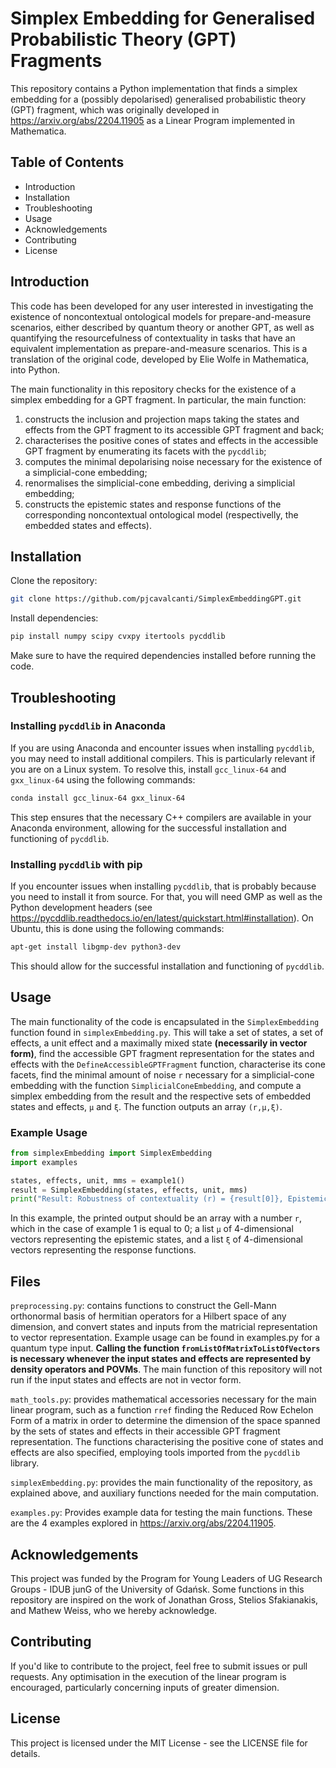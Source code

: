 # Simplex Embedding for Generalised Probabilistic Theory (GPT) Fragments

This repository contains a Python implementation that finds a simplex embedding for a (possibly depolarised) generalised probabilistic theory (GPT) fragment, which was originally developed in <https://arxiv.org/abs/2204.11905> as a Linear Program implemented in Mathematica.

## Table of Contents
- Introduction
- Installation
- Troubleshooting
- Usage
- Acknowledgements
- Contributing
- License

## Introduction

This code has been developed for any user interested in investigating the existence of noncontextual ontological models for prepare-and-measure scenarios, either described by quantum theory or another GPT, as well as quantifying the resourcefulness of contextuality in tasks that have an equivalent implementation as prepare-and-measure scenarios. This is a translation of the original code, developed by Elie Wolfe in Mathematica, into Python. 

The main functionality in this repository checks for the existence of a simplex embedding for a GPT fragment. In particular, the main function:
1. constructs the inclusion and projection maps taking the states and effects from the GPT fragment to its accessible GPT fragment and back;
2. characterises the positive cones of states and effects in the accessible GPT fragment by enumerating its facets with the `pycddlib`; 
3. computes the minimal depolarising noise necessary for the existence of a simplicial-cone embedding; 
4. renormalises the simplicial-cone embedding, deriving a simplicial embedding; 
5. constructs the epistemic states and response functions of the corresponding noncontextual ontological model (respectivelly, the embedded states and effects).


## Installation

Clone the repository:

```bash
git clone https://github.com/pjcavalcanti/SimplexEmbeddingGPT.git
```

Install dependencies:

```bash
pip install numpy scipy cvxpy itertools pycddlib
```

Make sure to have the required dependencies installed before running the code.

## Troubleshooting
### Installing `pycddlib` in Anaconda

If you are using Anaconda and encounter issues when installing `pycddlib`, you may need to install additional compilers. This is particularly relevant if you are on a Linux system. To resolve this, install `gcc_linux-64` and `gxx_linux-64` using the following commands:

```bash
conda install gcc_linux-64 gxx_linux-64
```

This step ensures that the necessary C++ compilers are available in your Anaconda environment, allowing for the successful installation and functioning of `pycddlib`.

### Installing `pycddlib` with pip

If you encounter issues when installing `pycddlib`, that is probably because you need to install it from source. For that, you will need GMP as well as the Python development headers (see https://pycddlib.readthedocs.io/en/latest/quickstart.html#installation). On Ubuntu, this is done using the following commands:

```bash
apt-get install libgmp-dev python3-dev
```

This should allow for the successful installation and functioning of `pycddlib`.

## Usage

The main functionality of the code is encapsulated in the `SimplexEmbedding` function found in `simplexEmbedding.py`. This will take a set of states, a set of effects, a unit effect and a maximally mixed state **(necessarily in vector form)**, find the accessible GPT fragment representation for the states and effects with the `DefineAccessibleGPTFragment` function, characterise its cone facets, find the minimal amount of noise `r` necessary for a simplicial-cone embedding with the function `SimplicialConeEmbedding`, and compute a simplex embedding from the result and the respective sets of embedded states and effects, `μ` and `ξ`. The function outputs an array `(r,μ,ξ)`.

### Example Usage 

```python
from simplexEmbedding import SimplexEmbedding
import examples

states, effects, unit, mms = example1()
result = SimplexEmbedding(states, effects, unit, mms)
print("Result: Robustness of contextuality (r) = {result[0]}, Epistemic States (μ) = {result[1]}, Response Functions (ξ) = {result[2]}")
```

In this example, the printed output should be an array with a number `r`, which in the case of example 1 is equal to 0; a list `μ` of 4-dimensional vectors representing the epistemic states, and a list `ξ` of 4-dimensional vectors representing the response functions. 

## Files

`preprocessing.py`: contains functions to construct the Gell-Mann orthonormal basis of hermitian operators for a Hilbert space of any dimension, and convert states and inputs from the matricial representation to vector representation. Example usage can be found in examples.py for a quantum type input. **Calling the function `fromListOfMatrixToListOfVectors` is necessary whenever the input states and effects are represented by density operators and POVMs**. The main function of this repository will not run if the input states and effects are not in vector form.

`math_tools.py`: provides mathematical accessories necessary for the main linear program, such as a function `rref` finding the Reduced Row Echelon Form of a matrix in order to determine the dimension of the space spanned by the sets of states and effects in their accessible GPT fragment representation. The functions characterising the positive cone of states and effects are also specified, employing tools imported from the `pycddlib` library.

`simplexEmbedding.py`: provides the main functionality of the repository, as explained above, and auxiliary functions needed for the main computation.

`examples.py`: Provides example data for testing the main functions. These are the 4 examples explored in <https://arxiv.org/abs/2204.11905>.

## Acknowledgements

This project was funded by the Program for Young Leaders of UG Research Groups - IDUB junG of the University of Gdańsk. Some functions in this repository are inspired on the work of Jonathan Gross, Stelios Sfakianakis, and Mathew Weiss, who we hereby acknowledge.

## Contributing

If you'd like to contribute to the project, feel free to submit issues or pull requests. Any optimisation in the execution of the linear program is encouraged, particularly concerning inputs of greater dimension.

## License

This project is licensed under the MIT License - see the LICENSE file for details.
